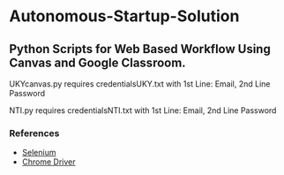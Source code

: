 # Autonomous-Startup-Solution

## Python Scripts for Web Based Workflow Using Canvas and Google Classroom.

UKYcanvas.py requires credentialsUKY.txt with 1st Line: Email, 2nd Line Password

NTI.py requires credentialsNTI.txt with 1st Line: Email, 2nd Line Password
### References
* [Selenium](https://www.selenium.dev/)
* [Chrome Driver](https://chromedriver.chromium.org/)
